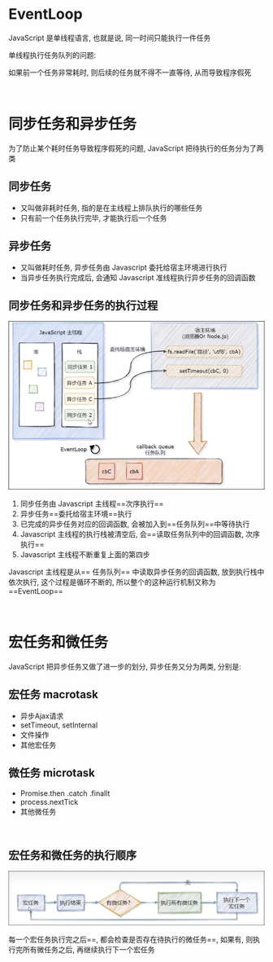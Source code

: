 # EventLoop

JavaScript 是单线程语言, 也就是说, 同一时间只能执行一件任务

单线程执行任务队列的问题:

如果前一个任务非常耗时, 则后续的任务就不得不一直等待, 从而导致程序假死

‍

# 同步任务和异步任务

为了防止某个耗时任务导致程序假死的问题, JavaScript 把待执行的任务分为了两类

## 同步任务

* 又叫做非耗时任务, 指的是在主线程上排队执行的哪些任务
* 只有前一个任务执行完毕, 才能执行后一个任务

## 异步任务

* 又叫做耗时任务, 异步任务由 Javascript 委托给宿主环境进行执行
* 当异步任务执行完成后, 会通知 Javascript 准线程执行异步任务的回调函数

## 同步任务和异步任务的执行过程

![Snipaste_2022-09-29_15-16-47](assets/Snipaste_2022-09-29_15-16-47-20220929151729-asu7qxp.png)​

1. 同步任务由 Javascript 主线程==次序执行==
2. 异步任务==委托给宿主环境==执行
3. 已完成的异步任务对应的回调函数, 会被加入到==任务队列==中等待执行
4. Javascript 主线程的执行栈被清空后, 会==读取任务队列中的回调函数, 次序执行==
5. Javascript 主线程不断重复上面的第四步

Javascript 主线程是从==​ 任务队列== 中读取异步任务的回调函数, 放到执行栈中依次执行, 这个过程是循环不断的, 所以整个的这种运行机制又称为 ==EventLoop==

‍

# 宏任务和微任务

JavaScript 把异步任务又做了进一步的划分, 异步任务又分为两类, 分别是:

## 宏任务 macrotask

* 异步Ajax请求
* setTimeout, setInternal
* 文件操作
* 其他宏任务

## 微任务 microtask

* Promise.then .catch .finallt
* process.nextTick
* 其他微任务

‍

## 宏任务和微任务的执行顺序

![Snipaste_2022-09-29_15-33-28](assets/Snipaste_2022-09-29_15-33-28-20220929153347-d0rwwj4.png)​

每一个宏任务执行完之后==, 都会检查是否存在待执行的微任务==, 如果有, 则执行完所有微任务之后, 再继续执行下一个宏任务

‍

